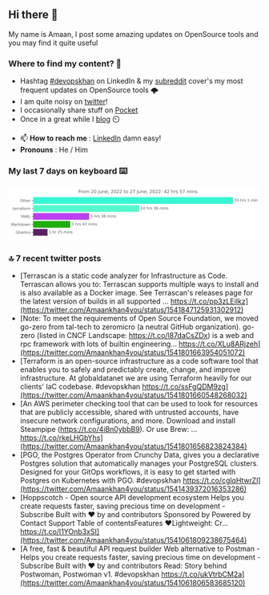 <!--- [![Hits](https://hits.seeyoufarm.com/api/count/incr/badge.svg?url=https%3A%2F%2Fgithub.com%2Fakhan4u%2Fhit-counter&count_bg=%2379C83D&title_bg=%23555555&icon=&icon_color=%23E7E7E7&title=visits&edge_flat=false)](https://hits.seeyoufarm.com) --->

## Hi there 👋

My name is Amaan, I post some amazing updates on OpenSource tools and you may find it quite useful

### Where to find my content? 🤔

* Hashtag [#devopskhan](https://www.linkedin.com/feed/hashtag/devopskhan/) on LinkedIn & my [subreddit](https://www.reddit.com/r/devopskhan/) cover's my most frequent updates on OpenSource tools 🌩️
* I am quite noisy on [twitter](https://twitter.com/Amaankhan4you)!
* I occasionally share stuff on [Pocket](https://getpocket.com/@ej6g8d1dp2829A16a9Tf5d4T6bAMp3d8791rejDe86yem3bm4e14ex4fT4dluk29)
* Once in a great while I [blog](https://linuxparrot.com/) ⏲️


- 📫 **How to reach me** : [LinkedIn](https://www.linkedin.com/in/amaan-khan-linux-ninja) damn easy!
- **Pronouns** : He / Him

### My last 7 days on keyboard ⌨️

<img src="https://github.com/akhan4u/akhan4u/blob/main/images/stat.svg" alt="Amaan's Wakatime Activity!"/>

### 🔝 7 recent twitter posts
<!-- DEVDOJO:START -->
- [Terrascan is a static code analyzer for Infrastructure as Code. Terrascan allows you to: Terrascan supports multiple ways to install and is also available as a Docker image. See Terrascan&#39;s releases page for the latest version of builds in all supported … https://t.co/pp3zLEiIkz](https://twitter.com/Amaankhan4you/status/1541847125931302912)
- [Note: To meet the requirements of Open Source Foundation, we moved go-zero from tal-tech to zeromicro &lpar;a neutral GitHub organization&rpar;. go-zero &lpar;listed in CNCF Landscape: https://t.co/l87daCsZDx&rpar; is a web and rpc framework with lots of builtin engineering… https://t.co/XLu8ARjzeh](https://twitter.com/Amaankhan4you/status/1541801663954051072)
- [Terraform is an open-source infrastructure as a code software tool that enables you to safely and predictably create, change, and improve infrastructure. At globaldatanet we are using Terraform heavily for our clients&#39; IaC codebase. #devopskhan https://t.co/ssFgQDM9zg](https://twitter.com/Amaankhan4you/status/1541801660548268032)
- [An AWS perimeter checking tool that can be used to look for resources that are publicly accessible, shared with untrusted accounts, have insecure network configurations, and more. Download and install Steampipe &lpar;https://t.co/4iBn0ybbB9&rpar;. Or use Brew: … https://t.co/rkeLHGbYhs](https://twitter.com/Amaankhan4you/status/1541801656823824384)
- [PGO, the Postgres Operator from Crunchy Data, gives you a declarative Postgres solution that automatically manages your PostgreSQL clusters. Designed for your GitOps workflows, it is easy to get started with Postgres on Kubernetes with PGO. #devopskhan https://t.co/cglqHtwrZl](https://twitter.com/Amaankhan4you/status/1541439372016353286)
- [Hoppscotch - Open source API development ecosystem Helps you create requests faster, saving precious time on development - Subscribe Built with ❤︎ by and contributors Sponsored by Powered by Contact Support Table of contentsFeatures ❤️Lightweight: Cr… https://t.co/I1YOnb3xSI](https://twitter.com/Amaankhan4you/status/1541061809238675464)
- [A free, fast &amp; beautiful API request builder Web alternative to Postman - Helps you create requests faster, saving precious time on development - Subscribe Built with ❤︎ by and contributors Read: Story behind Postwoman, Postwoman v1. #devopskhan https://t.co/ukVtrbCM2a](https://twitter.com/Amaankhan4you/status/1541061806583685120)
<!-- DEVDOJO:END -->

<!-- ![Amaan's GitHub stats](https://github-readme-stats.vercel.app/api?username=akhan4u&count_private=true&show_icons=true&hide=contribs) -->
